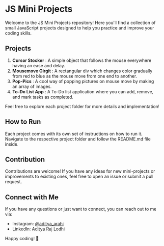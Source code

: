 # JS Mini Projects

Welcome to the JS Mini Projects repository! Here you'll find a collection of small JavaScript projects designed to help you practice and improve your coding skills.

## Projects

1. **Cursor Stocker** : A simple object that follows the mouse everywhere having an ease and delay.
2. **Mousemove Girgit** : A rectangular div which changes color gradually from red to blue as the mouse move from one end to another.
3. **Pop-Pics** : A cool way of popping pictures on mouse move by making an array of images.
4. **To-Do List App** : A To-Do list application where you can add, remove, and mark tasks as completed.

Feel free to explore each project folder for more details and implementation!

## How to Run

Each project comes with its own set of instructions on how to run it. Navigate to the respective project folder and follow the README.md file inside.

## Contribution

Contributions are welcome! If you have any ideas for new mini-projects or improvements to existing ones, feel free to open an issue or submit a pull request.

## Connect with Me

If you have any questions or just want to connect, you can reach out to me via:

- Instagram: [@aditya_arahi](https://www.instagram.com/aditya_arahi?igsh=N2JwMTdiOHdsdjlo)
- LinkedIn: [Aditya Raj Lodhi](https://www.linkedin.com/in/aditya-raj-lodhi/)

Happy coding! 🚀

